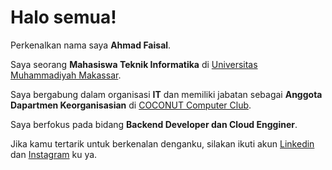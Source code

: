 # Halo semua! 

Perkenalkan nama saya **Ahmad Faisal**.<br>

Saya seorang **Mahasiswa Teknik Informatika** di [Universitas Muhammadiyah Makassar](https://unismuh.ac.id/).<br>

Saya bergabung dalam organisasi **IT** dan memiliki jabatan sebagai **Anggota Dapartmen Keorganisasian** di [COCONUT Computer Club](https://coconut.or.id/).<br>

Saya berfokus pada bidang **Backend Developer dan Cloud Engginer**.<br>

Jika kamu tertarik untuk berkenalan denganku, silakan ikuti akun [Linkedin](https://www.linkedin.com/in/ahmad-faisal-a93227190/) dan [Instagram](https://www.instagram.com/ahmadfaizal_af/) ku ya.
